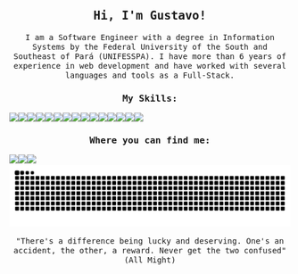 <h2 align="center"><samp>Hi, I'm Gustavo!</samp></h2>

<p align="center"><samp>I am a Software Engineer with a degree in Information Systems by the Federal University of the South and Southeast of Pará (UNIFESSPA). I have more than 6 years of experience in web development and have worked with several languages and tools as a Full-Stack.</samp></p>

<h3 align="center"><samp>My Skills:</samp></h3>

<div style="width: 100%; display: flex;" align="center">
  <img src="https://img.shields.io/badge/-TypeScript-grey?style=flat-square&logo=TypeScript&logoColor=white&labelColor=3178C6" />
  <img src="https://img.shields.io/badge/-MySQL-grey?style=flat-square&logo=mysql&logoColor=white&labelColor=4479A1" />
  <img src="https://img.shields.io/badge/-MongoDB-grey?style=flat-square&logo=mongodb&logoColor=white&labelColor=47A248" />
  <img src="https://img.shields.io/badge/-Socket.io-grey?style=flat-square&logo=socketdotio&logoColor=white&labelColor=010101" />
  <img src="https://img.shields.io/badge/-HTML5-grey?style=flat-square&logo=HTML5&logoColor=white&labelColor=E34F26" />
  <img src="https://img.shields.io/badge/-CSS3-grey?style=flat-square&logo=CSS3&logoColor=white&labelColor=1572B6" />
  <img src="https://img.shields.io/badge/-React-grey?style=flat-square&logo=React&logoColor=black&labelColor=61DAFB" />
  <img src="https://img.shields.io/badge/-Vue.js-grey?style=flat-square&logo=vuedotjs&logoColor=white&labelColor=1867C0" />
  <img src="https://img.shields.io/badge/-Next.js-grey?style=flat-square&logo=nextdotjs&logoColor=white&labelColor=000000" />
  <img src="https://img.shields.io/badge/-styled--components-grey?style=flat-square&logo=styled-components&logoColor=white&labelColor=DB7093" />
  <img src="https://img.shields.io/badge/-Sass-grey?style=flat-square&logo=SASS&logoColor=white&labelColor=CC6699" />
  <img src="https://img.shields.io/badge/-Material%20UI-grey?style=flat-square&logo=mui&logoColor=white&labelColor=007FFF" />
  <img src="https://img.shields.io/badge/-Tailwind-grey?style=flat-square&logo=tailwindcss&logoColor=white&labelColor=06B6D4" />
  <img src="https://img.shields.io/badge/-Chakra%20UI-grey?style=flat-square&logo=Chakra-UI&logoColor=white&labelColor=319795" />
  <img src="https://img.shields.io/badge/-Jest-grey?style=flat-square&logo=jest&logoColor=white&labelColor=C21325" />
</div>

<h3 align="center"><samp>Where you can find me:</samp></h3>

<div style="width: 100%; display: flex;" align="center">
  <a href="mailto:guscrvls@gmail.com" target="_blank">
    <img src="https://img.shields.io/badge/Gmail-D14836?style=for-the-badge&logo=gmail&logoColor=white&link=mailto:guscrvlsz@gmail.com" />
  </a>
  <a href="https://www.linkedin.com/in/gustavocrvls" target="_blank">
    <img src="https://img.shields.io/badge/-LinkedIn-blue?style=for-the-badge&logo=Linkedin&logoColor=white&link=https://www.linkedin.com/in/gustavocrvls" />
  </a>
  <a href="https://dev.to/gustavocrvls" target="_blank">
    <img src="https://img.shields.io/badge/-DEV.to-0A0A0A?style=for-the-badge&logo=dev.to&logoColor=white&link=https://dev.to/gustavocrvls" />
  </a>
</div>

<div align="center">
  <img src="https://github.com/gustavocrvls/gustavocrvls/blob/output/github-contribution-grid-snake.svg">
</div>

<p align="center">
  <samp>
    "There's a difference being lucky and deserving. One's an accident, the other, a reward. Never get the two confused" (All Might)
  </samp>
</p>
